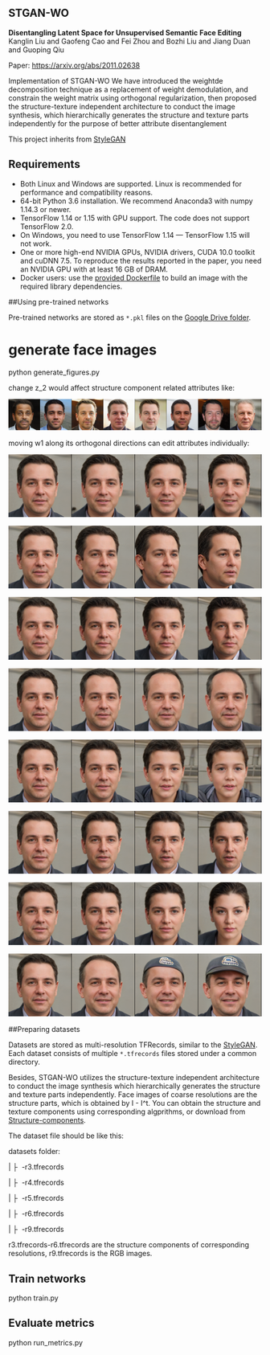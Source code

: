 ## STGAN-WO

**Disentangling Latent Space for Unsupervised Semantic Face Editing**<br>
Kanglin Liu and Gaofeng Cao and Fei Zhou and Bozhi Liu and Jiang Duan and Guoping Qiu<br>

Paper: https://arxiv.org/abs/2011.02638<br>

Implementation of STGAN-WO
We have introduced the weightde decomposition technique as a replacement of weight demodulation, and constrain the weight matrix using orthogonal regularization, then proposed the structure-texture independent architecture to conduct the image synthesis, which hierarchically generates the structure and texture parts independently for the purpose of better attribute disentanglement
 
This project inherits from [StyleGAN](https://github.com/NVlabs/stylegan2)
## Requirements

* Both Linux and Windows are supported. Linux is recommended for performance and compatibility reasons.
* 64-bit Python 3.6 installation. We recommend Anaconda3 with numpy 1.14.3 or newer.
* TensorFlow 1.14 or 1.15 with GPU support. The code does not support TensorFlow 2.0.
* On Windows, you need to use TensorFlow 1.14 &mdash; TensorFlow 1.15 will not work.
* One or more high-end NVIDIA GPUs, NVIDIA drivers, CUDA 10.0 toolkit and cuDNN 7.5. To reproduce the results reported in the paper, you need an NVIDIA GPU with at least 16 GB of DRAM.
* Docker users: use the [provided Dockerfile](./Dockerfile) to build an image with the required library dependencies.

##Using pre-trained networks

Pre-trained networks are stored as `*.pkl` files on the [Google Drive folder](https://drive.google.com/file/d/1PRQ936iSmymwAmL8hWKbtEkr-BzsgKUE/view?usp=sharing).
# generate face images 

python generate_figures.py

change z_2 would affect structure component related attributes like:

![Fig1a](./images/fig1a.png)

moving w1 along its orthogonal directions can edit attributes individually:

![Fig1b](./images/fig1b.png)

![Fig1c](./images/fig1c.png)

![Fig1d](./images/fig1d.png)

![Fig1e](./images/fig1e.png)

![Fig1f](./images/fig1f.png)

![Fig1g](./images/fig1g.png)

![Fig1h](./images/fig1h.png)

![Fig1i](./images/fig1i.png)


##Preparing datasets

Datasets are stored as multi-resolution TFRecords, similar to the [StyleGAN](https://github.com/NVlabs/stylegan). Each dataset consists of multiple `*.tfrecords` files stored under a common directory.

Besides, STGAN-WO utilizes the structure-texture independent architecture to conduct the image synthesis which hierarchically generates the structure and texture parts independently. Face images of coarse resolutions are the structure parts, which is obtained by I - I^t. You can obtain the structure and texture components using corresponding algprithms, or download from  [Structure-components](https://drive.google.com/file/d/1PRQ936iSmymwAmL8hWKbtEkr-BzsgKUE/view?usp=sharing).

The dataset file should be like this:

datasets folder:

| &boxvr;&nbsp; -r3.tfrecords

| &boxvr;&nbsp; -r4.tfrecords

| &boxvr;&nbsp; -r5.tfrecords

| &boxvr;&nbsp; -r6.tfrecords

| &boxvr;&nbsp; -r9.tfrecords

r3.tfrecords-r6.tfrecords are the structure components of corresponding resolutions, r9.tfrecords is the RGB images.

## Train networks

python train.py


## Evaluate metrics

python run_metrics.py


